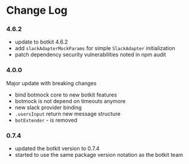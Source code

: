 # Change Log

### 4.6.2
* update to botkit 4.6.2
* add `slackAdapterMockParams` for simple `SlackAdapter` initialization 
* patch dependency security vulnerabilities noted in npm audit

### 4.0.0
Major update with breaking changes
* bind botmock core to new botkit features
* botmock is not depend on timeouts anymore
* new slack provider binding
* `.usersInput` return new message structure
* `botExtender` - is removed

### 0.7.4
* updated the botkit version to 0.7.4
* started to use the same package version notation as the botkit team
